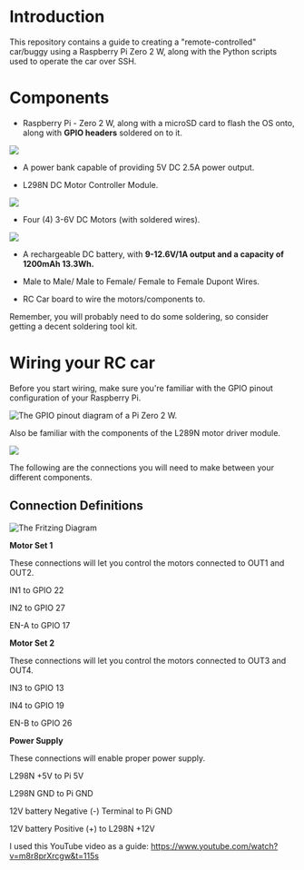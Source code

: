 # Introduction

This repository contains a guide to creating a "remote-controlled" car/buggy using a Raspberry Pi Zero 2 W, along with the Python scripts used to operate the car over SSH. 

# Components

- Raspberry Pi - Zero 2 W, along with a microSD card to flash the OS onto, along with **GPIO headers** soldered on to it.

![](images/zero2-close-up.png)

- A power bank capable of providing 5V DC 2.5A power output.

- L298N DC Motor Controller Module.

![](images/l298n_module_crop.JPG)

- Four (4) 3-6V DC Motors (with soldered wires).

![](images/dc_motor.webp)

- A rechargeable DC battery, with **9-12.6V/1A output and a capacity of 1200mAh 13.3Wh.**

- Male to Male/ Male to Female/ Female to Female Dupont Wires.

- RC Car board to wire the motors/components to. 

Remember, you will probably need to do some soldering, so consider getting a decent soldering tool kit.

# Wiring your RC car

Before you start wiring, make sure you're familiar with the GPIO pinout configuration of your Raspberry Pi.

![The GPIO pinout diagram of a Pi Zero 2 W.](images/zero2_pinout.png)

Also be familiar with the components of the L289N motor driver module. 

![](images/l298n_schematic.png)

The following are the connections you will need to make between your different components. 

## Connection Definitions

![The Fritzing Diagram](images/l298n_pi_zero2W.png)

**Motor Set 1**

These connections will let you control the motors connected to OUT1 and OUT2.

IN1 to GPIO 22

IN2 to GPIO 27

EN-A to GPIO 17

**Motor Set 2**

These connections will let you control the motors connected to OUT3 and OUT4.

IN3 to GPIO 13

IN4 to GPIO 19

EN-B to GPIO 26

**Power Supply**

These connections will enable proper power supply.

L298N +5V to Pi 5V

L298N GND to Pi GND

12V battery Negative (-) Terminal to Pi GND

12V battery Positive (+) to L298N +12V

I used this YouTube video as a guide: https://www.youtube.com/watch?v=m8r8prXrcgw&t=115s
